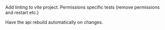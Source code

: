 Add linting to vite project.
Permissions specific tests (remove permissions and restart etc.)

Have the api rebuild automatically on changes.
